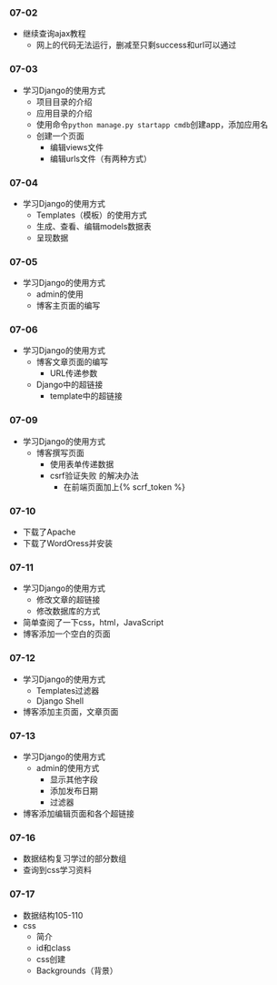 ### 07-02
* 继续查询ajax教程
	* 网上的代码无法运行，删减至只剩success和url可以通过
### 07-03
* 学习Django的使用方式
	* 项目目录的介绍
	* 应用目录的介绍
	* 使用命令`python manage.py startapp cmdb`创建app，添加应用名
	* 创建一个页面
		* 编辑views文件
		* 编辑urls文件（有两种方式）
### 07-04
* 学习Django的使用方式
	* Templates（模板）的使用方式
	* 生成、查看、编辑models数据表
	* 呈现数据
### 07-05
* 学习Django的使用方式
	* admin的使用
	* 博客主页面的编写
### 07-06
* 学习Django的使用方式
	* 博客文章页面的编写
		* URL传递参数
	* Django中的超链接
		* template中的超链接
### 07-09
* 学习Django的使用方式
	* 博客撰写页面
		* 使用表单传递数据
		* csrf验证失败 的解决办法
			* 在前端页面加上{% scrf_token %}
### 07-10
* 下载了Apache
* 下载了WordOress并安装
### 07-11
* 学习Django的使用方式
	* 修改文章的超链接
	* 修改数据库的方式
* 简单查阅了一下css，html，JavaScript
* 博客添加一个空白的页面
### 07-12
* 学习Django的使用方式
	* Templates过滤器
	* Django Shell
* 博客添加主页面，文章页面
### 07-13
* 学习Django的使用方式
	* admin的使用方式
		* 显示其他字段
		* 添加发布日期
		* 过滤器
* 博客添加编辑页面和各个超链接
### 07-16
* 数据结构复习学过的部分数组
* 查询到css学习资料
### 07-17
* 数据结构105-110
* css
	* 简介
	* id和class
	* css创建
	* Backgrounds（背景）